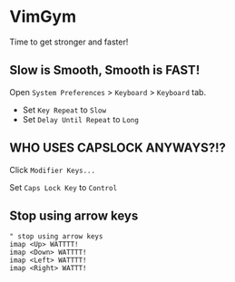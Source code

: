 # VimGym

Time to get stronger and faster!

## Slow is Smooth, Smooth is FAST!

Open `System Preferences` > `Keyboard` > `Keyboard` tab.

+ Set `Key Repeat` to `Slow`
+ Set `Delay Until Repeat` to `Long`

## WHO USES CAPSLOCK ANYWAYS?!?

Click `Modifier Keys...`

Set `Caps Lock Key` to `Control`

## Stop using arrow keys

```vimscript
" stop using arrow keys
imap <Up> WATTTT!
imap <Down> WATTTT!
imap <Left> WATTTT!
imap <Right> WATTT!
```
